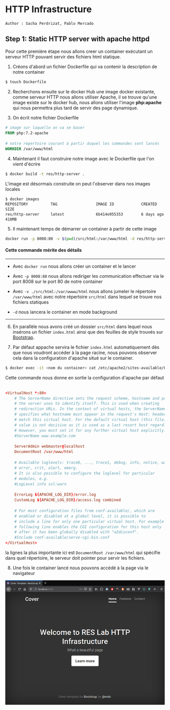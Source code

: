 # HTTP Infrastructure

```
Author : Sacha Perdrizat, Pablo Mercado
```

## Step 1: Static HTTP server with apache httpd

Pour cette première étape nous allons creer un container exécutant un serveur HTTP pouvant servir des fichiers html
statique.

1. Créons d'abord un fichier Dockerfile qui va contenir la description de notre container 

```bash
$ touch Dockerfile
```

2. Recherchons ensuite sur le docker Hub une image docker existante, comme serveur HTTP nous allons utiliser Apache, il se trouve qu'une image existe sur le docker hub, nous allons utiliser l'image **php:apache** qui nous permettra plus tard de servir des page dynamique.

[](https://hub.docker.com/_/php/)

3. On écrit notre fichier Dockerfile

```Dockerfile
# image sur laquelle on va se baser
FROM php:7.2-apache

# notre repertoire courant à partir duquel les commandes sont lancés
WORKDIR /var/www/html

```

4. Maintenant il faut construire notre image avec le Dockerfile que l'on vient d'écrire

```bash
$ docker build -t res/http-server .

```

L'image est désormais construite on peut l'observer dans nos images locales

```
$ docker images
REPOSITORY          TAG                 IMAGE ID            CREATED             SIZE
res/http-server     latest              6b414e955353        6 days ago          410MB
```

5. Il maintenant temps de démarrer un container à partir de cette image

```bash
docker run -p 8008:80 -v $(pwd)/src/html:/var/www/html -d res/http-server
```

####  Cette commande mérite des détails

---

- Avec ``docker run`` nous allons créer un container et le lancer

- Avec ``-p 8008:80`` nous allons rediriger les communication effectuer via le port 8008 sur le port 80 de notre container

- Avec ``-v ./src/html:/var/wwww/html`` nous allons jumeler le répertoire ``/var/www/html`` avec notre répertoire ``src/html`` dans lequel se trouve nos fichiers statiques

- ``-d`` nous lancera le container en mode background

---

6. En parallèle nous avons créé un dossier ``src/html`` dans lequel nous insérons un fichier ``index.html`` ainsi que des feuilles de style trouvés sur [Bootstrap](https://getbootstrap.com/docs/4.4/examples/cover/). 

7. Par défaut appache servira le fichier ``index.html`` automatiquement dès que nous voudront accéder à la page racine, nous pouvons observer cela dans la configuration d'apache situé sur le container.

```bash
$ docker exec -it <nom du container> cat /etc/apache2/sites-available/000-default.conf
```

Cette commande nous donne en sortie la configuration d'apache par défaut


```conf

<VirtualHost *:80>
	# The ServerName directive sets the request scheme, hostname and port that
	# the server uses to identify itself. This is used when creating
	# redirection URLs. In the context of virtual hosts, the ServerName
	# specifies what hostname must appear in the request's Host: header to
	# match this virtual host. For the default virtual host (this file) this
	# value is not decisive as it is used as a last resort host regardless.
	# However, you must set it for any further virtual host explicitly.
	#ServerName www.example.com

	ServerAdmin webmaster@localhost
	DocumentRoot /var/www/html

	# Available loglevels: trace8, ..., trace1, debug, info, notice, warn,
	# error, crit, alert, emerg.
	# It is also possible to configure the loglevel for particular
	# modules, e.g.
	#LogLevel info ssl:warn

	ErrorLog ${APACHE_LOG_DIR}/error.log
	CustomLog ${APACHE_LOG_DIR}/access.log combined

	# For most configuration files from conf-available/, which are
	# enabled or disabled at a global level, it is possible to
	# include a line for only one particular virtual host. For example the
	# following line enables the CGI configuration for this host only
	# after it has been globally disabled with "a2disconf".
	#Include conf-available/serve-cgi-bin.conf
</VirtualHost>

```

la lignes la plus importante ici est ``DocumentRoot /var/www/html`` qui spécifie dans quel répertoire, le serveur doit pointer pour servir les fichiers.

8. Une fois le container lancé nous pouvons accédé à la page via le navigateur

<img src="./image/browser.png" style="zoom:60%;" />
